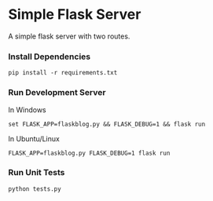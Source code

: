 # Simple Flask Server

A simple flask server with two routes. 


### Install Dependencies

```
pip install -r requirements.txt
```

### Run Development Server
In Windows
```
set FLASK_APP=flaskblog.py && FLASK_DEBUG=1 && flask run
```
In Ubuntu/Linux

```buildoutcfg
FLASK_APP=flaskblog.py FLASK_DEBUG=1 flask run
```

### Run Unit Tests

```
python tests.py
```
